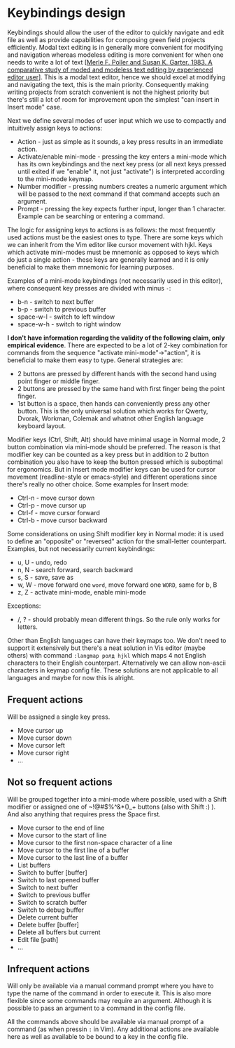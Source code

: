 # Keybindings design

Keybindings should allow the user of the editor to quickly navigate and edit
file as well as provide capabilities for composing green field projects
efficiently. Modal text editing is in generally more
convenient for modifying and navigation whereas modeless editing
is more convenient for when one needs to write a lot of text
[[Merle F. Poller and Susan K. Garter. 1983. A comparative study of moded and modeless text editing by experienced editor user]].
This is a modal text editor, hence we should excel at modifying and navigating
the text, this is the main priority. Consequently making writing projects from
scratch convenient is not the highest priority but there's still a lot of room
for improvement upon the simplest "can insert in Insert mode" case.

Next we define several modes
of user input which we use to compactly and intuitively assign keys to actions:
* Action - just as simple as it sounds, a key press results in an
  immediate action.
* Activate/enable mini-mode - pressing the key enters a mini-mode
  which has its own keybindings and the next key press (or all next keys pressed
  until exited if we "enable" it, not just "activate") is interpreted
  according to the mini-mode keymap.
* Number modifier - pressing numbers creates a numeric argument which will be
  passed to the next command if that command accepts such an argument.
* Prompt - pressing the key expects further input, longer than 1 character.
  Example can be searching or entering a command.

The logic for assigning keys to actions is as follows: the most frequently
used actions must be the easiest ones to type. There are some keys which we
can inherit from the Vim editor like cursor movement with hjkl. Keys which
activate mini-modes must be mnemonic as opposed to keys which do just a single
action - these keys are generally learned and it is only beneficial to make
them mnemonic for learning purposes.

Examples of a mini-mode keybindings (not necessarily used in this editor),
where consequent key presses are divided with minus `-`:
* b-n - switch to next buffer
* b-p - switch to previous buffer
* space-w-l - switch to left window
* space-w-h - switch to right window

**I don't have information regarding the validity of the following claim,
only empirical evidence**.
There are expected to be a lot of 2-key combination for commands from the
sequence "activate mini-mode"->"action", it is beneficial to make them
easy to type. General strategies are:
* 2 buttons are pressed by different hands with the second hand using point
  finger or middle finger.
* 2 buttons are pressed by the same hand with first finger being the point
  finger.
* 1st button is a space, then hands can conveniently press any other button.
  This is the only universal solution which works for Qwerty, Dvorak, Workman,
  Colemak and whatnot other English language keyboard layout.

Modifier keys (Ctrl, Shift, Alt) should have minimal usage in Normal mode,
2 button combination via mini-mode should be preferred. The reason is that
modifier key can be counted as a key press but in addition to 2 button
combination you also have to keep the button pressed which is suboptimal
for ergonomics. But in Insert mode modifier keys can be used for cursor
movement (readline-style or emacs-style) and different operations since
there's really no other choice. Some examples for Insert mode:
* Ctrl-n - move cursor down
* Ctrl-p - move cursor up
* Ctrl-f - move cursor forward
* Ctrl-b - move cursor backward

Some considerations on using Shift modifier key in Normal mode: it is used
to define an "opposite" or "reversed" action for the small-letter counterpart.
Examples, but not necessarily current keybindings:
* u, U - undo, redo
* n, N - search forward, search backward
* s, S - save, save as
* w, W - move forward one `word`, move forward one `WORD`, same for b, B
* z, Z - activate mini-mode, enable mini-mode

Exceptions:
* /, ? - should probably mean different things. So the rule only works for
  letters.

Other than English languages can have their keymaps too. We don't need to
support it extensively but there's a neat solution in Vis editor (maybe others)
with command `:langmap ролд hjkl` which maps 4 not English characters to their
English counterpart. Alternatively we can allow non-ascii characters in keymap
config file. These solutions are not applicable to all languages and maybe
for now this is alright.

[Merle F. Poller and Susan K. Garter. 1983. A comparative study of moded and modeless text editing by experienced editor user]: https://doi.org/10.1145/800045.801603

## Frequent actions
Will be assigned a single key press.

* Move cursor up
* Move cursor down
* Move cursor left
* Move cursor right
* ...

## Not so frequent actions
Will be grouped together into a mini-mode where possible, used with a Shift
modifier or assigned one of ~!@#$%^&*()_+ buttons (also with Shift :) ).
And also anything that requires press the Space first.

* Move cursor to the end of line
* Move cursor to the start of line
* Move cursor to the first non-space character of a line
* Move cursor to the first line of a buffer
* Move cursor to the last line of a buffer
* List buffers
* Switch to buffer [buffer]
* Switch to last opened buffer
* Switch to next buffer
* Switch to previous buffer
* Switch to scratch buffer
* Switch to debug buffer
* Delete current buffer
* Delete buffer [buffer]
* Delete all buffers but current
* Edit file [path]
* ...

## Infrequent actions
Will only be available via a manual command prompt where you have to type the
name of the command in order to execute it. This is also more flexible since
some commands may require an argument. Although it is possible to pass an
argument to a command in the config file.

All the commands above should be available via manual prompt of a command
(as when pressin `:` in Vim). Any additional actions are available here
as well as available to be bound to a key in the config file.
